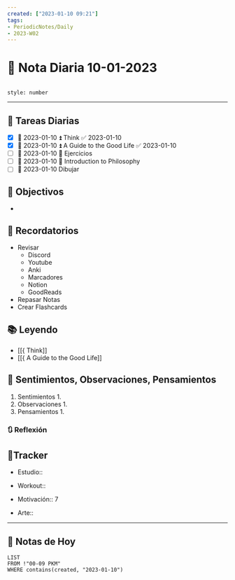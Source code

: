 ```yaml
---
created: ["2023-01-10 09:21"]
tags:
- PeriodicNotes/Daily
- 2023-W02
---
```


# 📅 Nota Diaria 10-01-2023
```toc

style: number

```

---
## 🔷 Tareas Diarias
- [x] 📅 2023-01-10 ⏫ Think ✅ 2023-01-10
- [x] 📅 2023-01-10 ⏫ A Guide to the Good Life ✅ 2023-01-10
- [ ] 📅 2023-01-10 🔼 Ejercicios
- [ ] 📅 2023-01-10 🔽 Introduction to Philosophy
- [ ] 📅 2023-01-10 Dibujar

## 🎯 Objectivos
- 
## 📕 Recordatorios
- Revisar
	- Discord
	- Youtube
	- Anki
	- Marcadores
	- Notion
	- GoodReads
- Repasar Notas
- Crear Flashcards

## 📚 Leyendo
- [[{ Think]]
- [[{ A Guide to the Good Life]]
## 💬 Sentimientos, Observaciones, Pensamientos 
1. Sentimientos
	1. 
2. Observaciones
	1. 
3. Pensamientos
	1. 
### 🔃 Reflexión

## 🔷Tracker

- Estudio::

- Workout::

- Motivación:: 7

- Arte::
---

## 📅 Notas de Hoy
```dataview
LIST 
FROM !"00-09 PKM" 
WHERE contains(created, "2023-01-10")
```